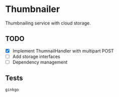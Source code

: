 # Thumbnailer

Thumbnailing service with cloud storage.

## TODO

- [x] Implement ThumnailHandler with multipart POST
- [ ] Add storage interfaces
- [ ] Dependency management

## Tests
```
ginkgo
```
